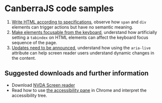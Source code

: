# CanberraJS code samples #
1. [Write HTML according to specifications](), observe how `span` and `div` elements can trigger actions but have no semantic meaning.
1. [Make elements focusable from the keyboard](https://canaxess.github.io/presentations/CanberraJS/2-make-elements-focusable.html), understand how artificially setting a `tabindex` on HTML elements can affect the keyboard focus sequence of the page.
1. [Updates need to be announced](), understand how using the `aria-live` attribute can help screen reader users understand dynamic changes in the content.
## Suggested downloads and further information ##
* Download [NVDA Screen reader](https://www.nvaccess.org/download/)
* Read how to use [the accessibility pane](https://developers.google.com/web/tools/chrome-devtools/accessibility/reference#pane) in Chrome and interpret the accessibility tree.
